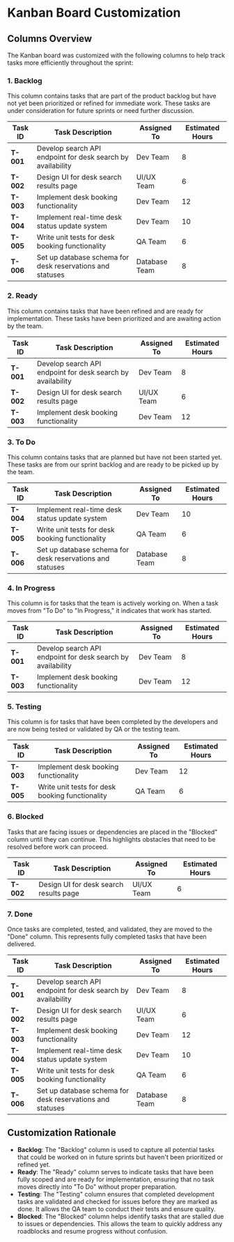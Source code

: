 # Kanban Board Customization

## Columns Overview

The Kanban board was customized with the following columns to help track tasks more efficiently throughout the sprint:

### 1. **Backlog**
This column contains tasks that are part of the product backlog but have not yet been prioritized or refined for immediate work. These tasks are under consideration for future sprints or need further discussion.

| **Task ID** | **Task Description**                                          | **Assigned To**     | **Estimated Hours** |  
|-------------|---------------------------------------------------------------|---------------------|---------------------|  
| **T-001**   | Develop search API endpoint for desk search by availability   | Dev Team            | 8                   |  
| **T-002**   | Design UI for desk search results page                        | UI/UX Team          | 6                   |  
| **T-003**   | Implement desk booking functionality                          | Dev Team            | 12                  |  
| **T-004**   | Implement real-time desk status update system                  | Dev Team            | 10                  |  
| **T-005**   | Write unit tests for desk booking functionality                | QA Team             | 6                   |  
| **T-006**   | Set up database schema for desk reservations and statuses     | Database Team       | 8                   |  

### 2. **Ready**
This column contains tasks that have been refined and are ready for implementation. These tasks have been prioritized and are awaiting action by the team.

| **Task ID** | **Task Description**                                          | **Assigned To**     | **Estimated Hours** |  
|-------------|---------------------------------------------------------------|---------------------|---------------------|  
| **T-001**   | Develop search API endpoint for desk search by availability   | Dev Team            | 8                   |  
| **T-002**   | Design UI for desk search results page                        | UI/UX Team          | 6                   |  
| **T-003**   | Implement desk booking functionality                          | Dev Team            | 12                  |  

### 3. **To Do**
This column contains tasks that are planned but have not been started yet. These tasks are from our sprint backlog and are ready to be picked up by the team.

| **Task ID** | **Task Description**                                          | **Assigned To**     | **Estimated Hours** |  
|-------------|---------------------------------------------------------------|---------------------|---------------------|  
| **T-004**   | Implement real-time desk status update system                  | Dev Team            | 10                  |  
| **T-005**   | Write unit tests for desk booking functionality                | QA Team             | 6                   |  
| **T-006**   | Set up database schema for desk reservations and statuses     | Database Team       | 8                   |  

### 4. **In Progress**
This column is for tasks that the team is actively working on. When a task moves from "To Do" to "In Progress," it indicates that work has started.

| **Task ID** | **Task Description**                                          | **Assigned To**     | **Estimated Hours** |  
|-------------|---------------------------------------------------------------|---------------------|---------------------|  
| **T-001**   | Develop search API endpoint for desk search by availability   | Dev Team            | 8                   |  
| **T-003**   | Implement desk booking functionality                          | Dev Team            | 12                  |  

### 5. **Testing**
This column is for tasks that have been completed by the developers and are now being tested or validated by QA or the testing team.

| **Task ID** | **Task Description**                                          | **Assigned To**     | **Estimated Hours** |  
|-------------|---------------------------------------------------------------|---------------------|---------------------|  
| **T-003**   | Implement desk booking functionality                          | Dev Team            | 12                  |  
| **T-005**   | Write unit tests for desk booking functionality                | QA Team             | 6                   |  

### 6. **Blocked**
Tasks that are facing issues or dependencies are placed in the "Blocked" column until they can continue. This highlights obstacles that need to be resolved before work can proceed.

| **Task ID** | **Task Description**                                          | **Assigned To**     | **Estimated Hours** |  
|-------------|---------------------------------------------------------------|---------------------|---------------------|  
| **T-002**   | Design UI for desk search results page                        | UI/UX Team          | 6                   |  

### 7. **Done**
Once tasks are completed, tested, and validated, they are moved to the "Done" column. This represents fully completed tasks that have been delivered.

| **Task ID** | **Task Description**                                          | **Assigned To**     | **Estimated Hours** |  
|-------------|---------------------------------------------------------------|---------------------|---------------------|  
| **T-001**   | Develop search API endpoint for desk search by availability   | Dev Team            | 8                   |  
| **T-002**   | Design UI for desk search results page                        | UI/UX Team          | 6                   |  
| **T-003**   | Implement desk booking functionality                          | Dev Team            | 12                  |  
| **T-004**   | Implement real-time desk status update system                  | Dev Team            | 10                  |  
| **T-005**   | Write unit tests for desk booking functionality                | QA Team             | 6                   |  
| **T-006**   | Set up database schema for desk reservations and statuses     | Database Team       | 8                   |  

## Customization Rationale

- **Backlog**: The "Backlog" column is used to capture all potential tasks that could be worked on in future sprints but haven't been prioritized or refined yet.
- **Ready**: The "Ready" column serves to indicate tasks that have been fully scoped and are ready for implementation, ensuring that no task moves directly into "To Do" without proper preparation.
- **Testing**: The "Testing" column ensures that completed development tasks are validated and checked for issues before they are marked as done. It allows the QA team to conduct their tests and ensure quality.
- **Blocked**: The "Blocked" column helps identify tasks that are stalled due to issues or dependencies. This allows the team to quickly address any roadblocks and resume progress without confusion.
